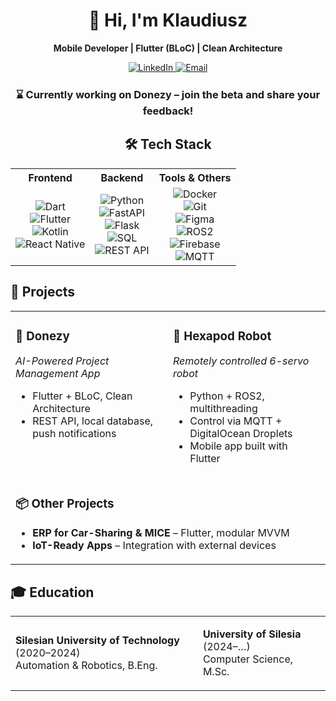 <div align="center">
  <h1>👋 Hi, I'm Klaudiusz</h1>
  <p><strong>Mobile Developer | Flutter (BLoC) | Clean Architecture</strong></p>


  <!-- Social badges -->


  <p>
    <a href="https://linkedin.com/in/klaudiusz-kalinowski" target="_blank">
      <img src="https://img.shields.io/badge/LinkedIn-0A66C2?style=for-the-badge&logo=linkedin&logoColor=white" alt="LinkedIn">
    </a>
    <a href="mailto:klaudiusz.kalinowski01@wp.pl">
      <img src="https://img.shields.io/badge/Email-D14836?style=for-the-badge&logo=gmail&logoColor=white" alt="Email">
    </a>
  </p>
</div>

<div align="center" style="margin: 1.5rem 0;">
  <h3>
    ⌛ Currently working on <strong>Donezy</strong> – join the beta and share your feedback!
  </h3>
</div>


<div align="center">
  <h2>🛠️ Tech Stack</h2>
  <table>
    <tr>
      <th>Frontend</th>
      <th>Backend</th>
      <th>Tools &amp; Others</th>
    </tr>
    <tr>
      <td align="center">
        <img src="https://img.shields.io/badge/Dart-0175C2?logo=dart&logoColor=white" alt="Dart"/><br/>
        <img src="https://img.shields.io/badge/Flutter-02569B?logo=flutter&logoColor=white" alt="Flutter"/><br/>
        <img src="https://img.shields.io/badge/Kotlin-0095D5?logo=kotlin&logoColor=white" alt="Kotlin"/><br/>
        <img src="https://img.shields.io/badge/React%20Native-20232A?logo=react&logoColor=61DAFB" alt="React Native"/>
      </td>
      <td align="center">
        <img src="https://img.shields.io/badge/Python-3776AB?logo=python&logoColor=white" alt="Python"/><br/>
        <img src="https://img.shields.io/badge/FastAPI-009688?logo=fastapi&logoColor=white" alt="FastAPI"/><br/>
        <img src="https://img.shields.io/badge/Flask-000000?logo=flask&logoColor=white" alt="Flask"/><br/>
        <img src="https://img.shields.io/badge/SQL-003B57?logo=mysql&logoColor=white" alt="SQL"/><br/>
        <img src="https://img.shields.io/badge/REST_API-000000?logo=swagger&logoColor=white" alt="REST API"/>
      </td>
      <td align="center">
        <img src="https://img.shields.io/badge/Docker-2496ED?logo=docker&logoColor=white" alt="Docker"/><br/>
        <img src="https://img.shields.io/badge/Git-F05032?logo=git&logoColor=white" alt="Git"/><br/>
        <img src="https://img.shields.io/badge/Figma-F24E1E?logo=figma&logoColor=white" alt="Figma"/><br/>
        <img src="https://img.shields.io/badge/ROS2-22314F?logo=ros&logoColor=white" alt="ROS2"/><br/>
        <img src="https://img.shields.io/badge/Firebase-FFCA28?logo=firebase&logoColor=black" alt="Firebase"/><br/>
        <img src="https://img.shields.io/badge/MQTT-FF6600?logo=emqx&logoColor=white" alt="MQTT"/>
      </td>
    </tr>
  </table>
</div>


## 🚀 Projects

<div align="center">
  <table>
    <tr>
      <td valign="top" width="45%">
        <h3>📝 Donezy</h3>
        <p><em>AI-Powered Project Management App</em></p>
        <ul>
          <li>Flutter + BLoC, Clean Architecture</li>
          <li>REST API, local database, push notifications</li>
        </ul>
      </td>
      <td valign="top" width="45%">
        <h3>🤖 Hexapod Robot</h3>
        <p><em>Remotely controlled 6-servo robot</em></p>
        <ul>
          <li>Python + ROS2, multithreading</li>
          <li>Control via MQTT + DigitalOcean Droplets</li>
          <li>Mobile app built with Flutter</li>
        </ul>
      </td>
    </tr>
    <tr>
      <td colspan="2" align="left">
        <h3>📦 Other Projects</h3>
        <ul>
          <li><strong>ERP for Car-Sharing & MICE</strong> – Flutter, modular MVVM</li>
          <li><strong>IoT-Ready Apps</strong> – Integration with external devices</li>
        </ul>
      </td>
    </tr>
  </table>
</div>


## 🎓 Education

<div align="center">
  <table>
    <tr>
      <td align="left">
        <p><strong>Silesian University of Technology</strong> (2020–2024)<br/>
        Automation & Robotics, B.Eng.</p>
      </td>
      <td align="left">
        <p><strong>University of Silesia</strong> (2024–…)<br/>
        Computer Science, M.Sc.</p>
      </td>
    </tr>
  </table>
</div>

<!--
**sqsiek0/sqsiek0** is a ✨ _special_ ✨ repository because its `README.md` appears on your GitHub profile.
-->
